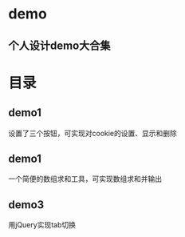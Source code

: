 ﻿# demo
## 个人设计demo大合集

# 目录

## demo1
设置了三个按钮，可实现对cookie的设置、显示和删除

## demo1
一个简便的数组求和工具，可实现数组求和并输出

## demo3
用jQuery实现tab切换